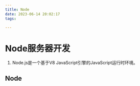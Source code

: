 ```yaml
---
title: Node
date: 2023-06-14 20:02:17
tags:

---
```


# Node服务器开发
1. Node.js是一个基于V8 JavaScript引擎的JavaScript运行时环境。

## Node
